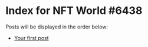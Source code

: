 # Index for NFT World #6438
Posts will be displayed in the order below:

- [Your first post](./001-first.md)

